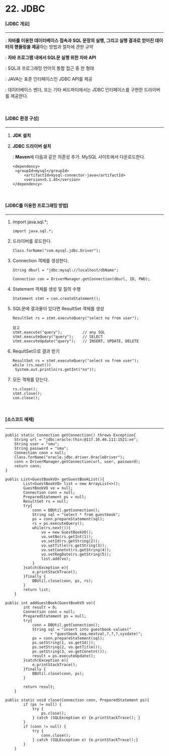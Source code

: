 # 22. JDBC

#### [JDBC 개요]

---

: **자바를 이용한 데이터베이스 접속과 SQL 문장의 실행, 그리고 실행 결과로 얻어진 데이터의 핸들링을 제공**하는 방법과 절차에 관한 규약

: **자바 프로그램 내에서 SQL문 실행 위한 자바 API**

: SQL과 프로그래밍 언어의 통합 접근 중 한 형태

: JAVA는 표준 인터페이스인 JDBC API를 제공

: 데이터베이스 벤더, 또는 기타 써드파티에서는 JDBC 인터페이스를 구현한 드라이버를 제공한다.

<br>

#### [JDBC 환경 구성]

----

1. **JDK 설치**

2. **JDBC 드라이버 설치**

   : **Maven**에 다음과 같은 의존성 추가. MySQL 사이트에서 다운로드한다.

   ```
   <dependency>
   	<groupId>mysql</groupId>
   		<artifactId>mysql-connector-java</artifactId>
   		<version>5.1.45</version>
   </dependency>
   ```

<br>

#### [JDBC를 이용한 프로그래밍 방법]

----

1. import java.sql.*;

   ```
   import java.sql.*;
   ```

2. 드라이버를 로드한다.

   ```
   Class.forName("com.mysql.jdbc.Driver");
   ```

3. Connection 객체를 생성한다.

   ```
   String dburl = "jdbc:mysql://localhost/dbName";
   
   Connection con = DriverManager.getConnection(dburl, ID, PWD);
   ```

4. Statement 객체를 생성 및 질의 수행

   ```
   Statement stmt = con.createStatement();
   ```

5. SQL문에 결과물이 있다면 ResultSet 객체를 생성

   ```
   ResultSet rs = stmt.executeQuery("select no from user");
   
   참고
   stmt.execute("query");         // any SQL
   stmt.executeQuery("query");    // SELECT
   stmt.executeUpdate("query");   // INSERT, UPDATE, DELETE
   ```

6. RequltSet으로 결과 받기

   ```
   ResultSet rs = stmt.executeQuery("select no from user");
   while (rs.next())
   	System.out.println(rs.getInt("no"));
   ```

7. 모든 객체를 닫는다.

   ```
   rs.close();
   stmt.close();
   con.close();
   ```

<br>

#### [소스코드 예제]

----

```
public static Connection getConnection() throws Exception{
	String url = "jdbc:oracle:thin:@117.16.46.111:1521:xe";
	String user = "smu";
	String password = "smu";
	Connection conn = null;
	Class.forName("oracle.jdbc.driver.OracleDriver");
	conn = DriverManager.getConnection(url, user, password);
	return conn;
}
```

```
public List<GuestBookVO> getGuestBookList(){
		List<GuestBookVO> list = new ArrayList<>();
		GuestBookVO vo = null;
		Connection conn = null;
		PreparedStatement ps = null;
		ResultSet rs = null;
		try{
			conn = DBUtil.getConnection();
			String sql = "select * from guestbook";
			ps = conn.prepareStatement(sql);
			rs = ps.executeQuery();
			while(rs.next()){
				vo = new GuestBookVO();
				vo.setNo(rs.getInt(1));
				vo.setId(rs.getString(2));
				vo.setTitle(rs.getString(3));
				vo.setConetnt(rs.getString(4));
				vo.setRegDate(rs.getString(5));
				list.add(vo);
			}
		}catch(Exception e){
			e.printStackTrace();
		}finally {
			DBUtil.close(conn, ps, rs);
		}		
		return list;		
	}
```

```
public int addGuestBook(GuestBookVO vo){
		int result = 0;
		Connection conn = null;
		PreparedStatement ps = null;
		try{
			conn = DBUtil.getConnection();
			String sql = "insert into guestbook values("
					+ "guestbook_seq.nextval,?,?,?,sysdate)";
			ps = conn.prepareStatement(sql);
			ps.setString(1, vo.getId());
			ps.setString(2, vo.getTitle());
			ps.setString(3, vo.getConetnt());
			result = ps.executeUpdate();
		}catch(Exception e){
			e.printStackTrace();
		}finally {
			DBUtil.close(conn, ps);
		}
		
		return result;
	}
```

```
public static void close(Connection conn, PreparedStatement ps){
		if (ps != null) {
			try {
				ps.close();
			} catch (SQLException e) {e.printStackTrace(); }
		}
		if (conn != null) {
			try {
				conn.close();
			} catch (SQLException e) {e.printStackTrace();}
		}
	}

```